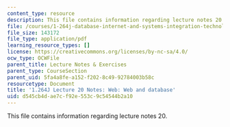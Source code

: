 ```yaml
---
content_type: resource
description: This file contains information regarding lecture notes 20.
file: /courses/1-264j-database-internet-and-systems-integration-technologies-fall-2013/d545cb4dae7cf92e553c9c54544b2a10_MIT1_264JF13_lect_20.pdf
file_size: 143172
file_type: application/pdf
learning_resource_types: []
license: https://creativecommons.org/licenses/by-nc-sa/4.0/
ocw_type: OCWFile
parent_title: Lecture Notes & Exercises
parent_type: CourseSection
parent_uid: 5fa4a8fe-a152-f202-8c49-92784003b58c
resourcetype: Document
title: '1.264J Lecture 20 Notes: Web: Web and database'
uid: d545cb4d-ae7c-f92e-553c-9c54544b2a10
---
```

This file contains information regarding lecture notes 20.